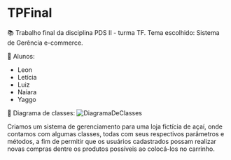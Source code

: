 # TPFinal
:books: Trabalho final da disciplina PDS II - turma TF. Tema escolhido: Sistema de Gerência e-commerce. 

:busts_in_silhouette: Alunos:
  - Leon
  - Letícia
  - Luiz
  - Naiara
  - Yaggo

:memo: Diagrama de classes:
![DiagramaDeClasses](https://user-images.githubusercontent.com/112037731/204921639-b06c66e2-fbc6-4b88-aaa9-b7dda0604f11.jpg)


  Criamos um sistema de gerenciamento para uma loja fictícia de açaí, onde contamos com algumas classes, todas com seus 
  respectivos parâmetros e métodos, a fim de permitir que os usuários cadastrados possam realizar novas compras dentre
  os produtos possíveis ao colocá-los no carrinho.
